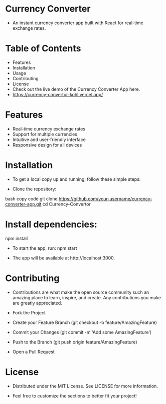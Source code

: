 # Currency Converter
- An instant currency converter app built with React for real-time exchange rates.

# Table of Contents
- Features
- Installation
- Usage
- Contributing
- License
- Check out the live demo of the Currency Converter App here.
- https://currency-convertor-kohl.vercel.app/

# Features
- Real-time currency exchange rates
- Support for multiple currencies
- Intuitive and user-friendly interface
- Responsive design for all devices


# Installation
- To get a local copy up and running, follow these simple steps:

- Clone the repository:

bash
copy code
git clone https://github.com/your-username/currency-converter-app.git
cd Currency-Convertor

# Install dependencies:

npm install

- To start the app, run:
npm start

- The app will be available at http://localhost:3000.

# Contributing
- Contributions are what make the open source community such an amazing place to learn, inspire, and create. Any contributions you make are greatly appreciated.

- Fork the Project
- Create your Feature Branch (git checkout -b feature/AmazingFeature)
- Commit your Changes (git commit -m 'Add some AmazingFeature')
- Push to the Branch (git push origin feature/AmazingFeature)
- Open a Pull Request

# License
- Distributed under the MIT License. See LICENSE for more information.

- Feel free to customize the sections to better fit your project!
